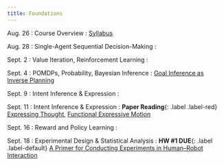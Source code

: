 ```yaml
---
title: Foundations
---
```


Aug. 26
: Course Overview 
  : [Syllabus](https://abajcsy.github.io/human-robot-interaction/syllabus/)

Aug. 28
: Single-Agent Sequential Decision-Making
  : 

Sept. 2
: Value Iteration, Reinforcement Learning
  : 

Sept. 4
: POMDPs, Probability, Bayesian Inference
  : 
  [Goal Inference as Inverse Planning](https://escholarship.org/content/qt5v06n97q/qt5v06n97q.pdf)
  <!-- **HW #1 Out**{: .label .label-default} -->

Sept. 9
: Intent Inference & Expression
  : 

Sept. 11
: Intent Inference & Expression
  : **Paper Reading**{: .label .label-red} [Expressing Thought](https://www.leilatakayama.org/downloads/Takayama.Animation_HRI2011_prepress.pdf), [Functional Expressive Motion](https://arxiv.org/abs/2203.02091)

Sept. 16 
: Reward and Policy Learning 
  : 

Sept. 18
: Experimental Design & Statistical Analysis
  : **HW #1 DUE**{: .label .label-default} [A Primer for Conducting Experiments in Human–Robot Interaction](https://dl.acm.org/doi/pdf/10.1145/3412374) 
